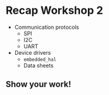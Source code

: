 # Recap Workshop 2

- Communication protocols
  - SPI
  - I2C
  - UART
- Device drivers
  - `embedded_hal`
  - Data sheets

## Show your work!